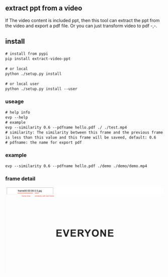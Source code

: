 ## extract ppt from a video

If The video content is included ppt, then this tool can extract the ppt from the video and export a pdf file. Or you can just transform video to pdf -,-.

## install
``` shell
# install from pypi
pip install extract-video-ppt

# or local
python ./setup.py install

# or local user
python ./setup.py install --user
```

### useage
``` shell
# help info
evp --help
# example
evp --similarity 0.6 --pdfname hello.pdf ./ ./test.mp4
# similarity: The similarity between this frame and the previous frame is less than this value and this frame will be saveed, default: 0.6
# pdfname: the name for export pdf 
```

### example
``` shell
evp --similarity 0.6 --pdfname hello.pdf ./demo ./demo/demo.mp4
```

### frame detail
![alt frame detail](./demo/demo.png "frame detail")